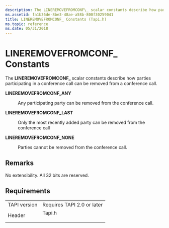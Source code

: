 ```yaml
---
description: The LINEREMOVEFROMCONF\_ scalar constants describe how parties participating in a conference call can be removed from a conference call.
ms.assetid: fa1b36de-8be3-48ae-a58b-800f30259041
title: LINEREMOVEFROMCONF_ Constants (Tapi.h)
ms.topic: reference
ms.date: 05/31/2018
---
```


# LINEREMOVEFROMCONF\_ Constants

The **LINEREMOVEFROMCONF\_** scalar constants describe how parties participating in a conference call can be removed from a conference call.

<dl> <dt>

<span id="LINEREMOVEFROMCONF_ANY"></span><span id="lineremovefromconf_any"></span>**LINEREMOVEFROMCONF\_ANY**
</dt> <dd> <dl> <dt>



Any participating party can be removed from the conference call.


</dt> </dl> </dd> <dt>

<span id="LINEREMOVEFROMCONF_LAST"></span><span id="lineremovefromconf_last"></span>**LINEREMOVEFROMCONF\_LAST**
</dt> <dd> <dl> <dt>



Only the most recently added party can be removed from the conference call


</dt> </dl> </dd> <dt>

<span id="LINEREMOVEFROMCONF_NONE"></span><span id="lineremovefromconf_none"></span>**LINEREMOVEFROMCONF\_NONE**
</dt> <dd> <dl> <dt>



Parties cannot be removed from the conference call.


</dt> </dl> </dd> </dl>

## Remarks

No extensibility. All 32 bits are reserved.

## Requirements



|                         |                                                                                   |
|-------------------------|-----------------------------------------------------------------------------------|
| TAPI version<br/> | Requires TAPI 2.0 or later<br/>                                             |
| Header<br/>       | <dl> <dt>Tapi.h</dt> </dl> |



 

 




